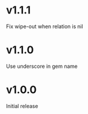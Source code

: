 # v1.1.1

Fix wipe-out when relation is nil

# v1.1.0

Use underscore in gem name

# v1.0.0

Initial release
